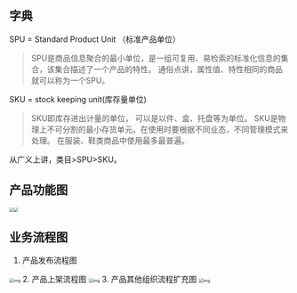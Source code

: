 



## 字典

SPU = Standard Product Unit （标准产品单位）

>  SPU是商品信息聚合的最小单位，是一组可复用、易检索的标准化信息的集合，该集合描述了一个产品的特性。
> 通俗点讲，属性值、特性相同的商品就可以称为一个SPU。

SKU = stock keeping unit(库存量单位)

> SKU即库存进出计量的单位， 可以是以件、盒、托盘等为单位。
> SKU是物理上不可分割的最小存货单元。在使用时要根据不同业态，不同管理模式来处理。 在服装、鞋类商品中使用最多最普遍。

从广义上讲，类目>SPU>SKU。

## 产品功能图

<img src="https://tva1.sinaimg.cn/large/0081Kckwly1glvcclo4o2j30lp0mp75s.jpg" style="zoom:50%;" /><img src="https://tva1.sinaimg.cn/large/0081Kckwly1glvcf43m6ej30ia0lnq4e.jpg" style="zoom:50%;" />

## 业务流程图

1. 产品发布流程图
 <img src="https://tva1.sinaimg.cn/large/0081Kckwly1glvgc23xbqj30u015cn6a.jpg" alt="img" style="zoom:50%;" /> 
2. 产品上架流程图
 <img src="https://tva1.sinaimg.cn/large/0081Kckwgy1glvgd0i9zpj30u00zzwm9.jpg" alt="img" style="zoom:50%;" />
3. 产品其他组织流程扩充图
<img src="https://tva1.sinaimg.cn/large/0081Kckwgy1glvge0im61j30u00zzqaw.jpg" alt="img" style="zoom:50%;" />



